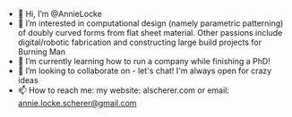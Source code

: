 - 👋 Hi, I’m @AnnieLocke
- 👀 I’m interested in computational design (namely parametric patterning) of doubly curved forms from flat sheet material. Other passions include digital/robotic fabrication and constructing large build projects for Burning Man
- 🌱 I’m currently learning how to run a company while finishing a PhD!
- 💞️ I’m looking to collaborate on - let's chat! I'm always open for crazy ideas
- 📫 How to reach me: my website: alscherer.com or email: annie.locke.scherer@gmail.com

<!---
AnnieLocke/AnnieLocke is a ✨ special ✨ repository because its `README.md` (this file) appears on your GitHub profile.
You can click the Preview link to take a look at your changes.
--->

